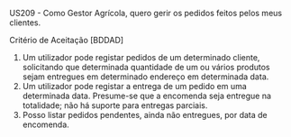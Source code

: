 US209 - Como Gestor Agrícola, quero gerir os pedidos feitos pelos meus clientes.

Critério de Aceitação [BDDAD]

1. Um utilizador pode registar pedidos de um determinado cliente, solicitando que determinada
   quantidade de um ou vários produtos sejam entregues em determinado endereço em determinada
   data.
2. Um utilizador pode registar a entrega de um pedido em uma determinada data. Presume-se que
   a encomenda seja entregue na totalidade; não há suporte para entregas parciais.
3. Posso listar pedidos pendentes, ainda não entregues, por data de encomenda.
